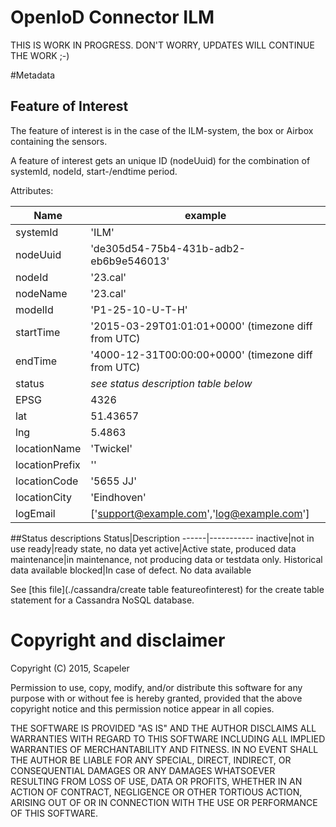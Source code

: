# OpenIoD Connector ILM

THIS IS WORK IN PROGRESS. DON'T WORRY, UPDATES WILL CONTINUE THE WORK ;-)

#Metadata

## Feature of Interest
The feature of interest is in the case of the ILM-system, the box or Airbox containing the sensors.

A feature of interest gets an unique ID (nodeUuid) for the combination of systemId, nodeId, start-/endtime period.

Attributes:

Name|example
-------|--------
systemId|'ILM'
nodeUuid|'de305d54-75b4-431b-adb2-eb6b9e546013'
nodeId|'23.cal'
nodeName|'23.cal'
modelId|'P1-25-10-U-T-H'
startTime|'2015-03-29T01:01:01+0000'  (timezone diff from UTC)
endTime|'4000-12-31T00:00:00+0000'  (timezone diff from UTC)
status| _see status description table below_
EPSG|4326
lat|51.43657
lng|5.4863
locationName|'Twickel'
locationPrefix|''
locationCode|'5655 JJ'
locationCity|'Eindhoven'
logEmail|['support@example.com','log@example.com']

##Status descriptions
Status|Description
------|-----------
inactive|not in use
ready|ready state, no data yet
active|Active state, produced data
maintenance|in maintenance, not producing data or testdata only. Historical data available
blocked|In case of defect. No data available

See [this file](./cassandra/create table featureofinterest) for the create table statement for a Cassandra NoSQL database.
	

	

# Copyright and disclaimer

Copyright (C) 2015, Scapeler

Permission to use, copy, modify, and/or distribute this software for any purpose with or without fee is hereby granted, provided that the above copyright notice and this permission notice appear in all copies.

THE SOFTWARE IS PROVIDED "AS IS" AND THE AUTHOR DISCLAIMS ALL WARRANTIES WITH REGARD TO THIS SOFTWARE INCLUDING ALL IMPLIED WARRANTIES OF MERCHANTABILITY AND FITNESS. IN NO EVENT SHALL THE AUTHOR BE LIABLE FOR ANY SPECIAL, DIRECT, INDIRECT, OR CONSEQUENTIAL DAMAGES OR ANY DAMAGES WHATSOEVER RESULTING FROM LOSS OF USE, DATA OR PROFITS, WHETHER IN AN ACTION OF CONTRACT, NEGLIGENCE OR OTHER TORTIOUS ACTION, ARISING OUT OF OR IN CONNECTION WITH THE USE OR PERFORMANCE OF THIS SOFTWARE.
